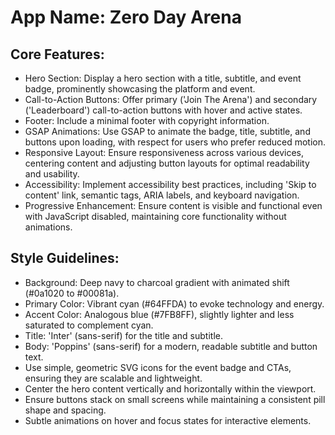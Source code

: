 # **App Name**: Zero Day Arena

## Core Features:

- Hero Section: Display a hero section with a title, subtitle, and event badge, prominently showcasing the platform and event.
- Call-to-Action Buttons: Offer primary ('Join The Arena') and secondary ('Leaderboard') call-to-action buttons with hover and active states.
- Footer: Include a minimal footer with copyright information.
- GSAP Animations: Use GSAP to animate the badge, title, subtitle, and buttons upon loading, with respect for users who prefer reduced motion.
- Responsive Layout: Ensure responsiveness across various devices, centering content and adjusting button layouts for optimal readability and usability.
- Accessibility: Implement accessibility best practices, including 'Skip to content' link, semantic tags, ARIA labels, and keyboard navigation.
- Progressive Enhancement: Ensure content is visible and functional even with JavaScript disabled, maintaining core functionality without animations.

## Style Guidelines:

- Background: Deep navy to charcoal gradient with animated shift (#0a1020 to #00081a).
- Primary Color: Vibrant cyan (#64FFDA) to evoke technology and energy.
- Accent Color: Analogous blue (#7FB8FF), slightly lighter and less saturated to complement cyan.
- Title: 'Inter' (sans-serif) for the title and subtitle.
- Body: 'Poppins' (sans-serif) for a modern, readable subtitle and button text.
- Use simple, geometric SVG icons for the event badge and CTAs, ensuring they are scalable and lightweight.
- Center the hero content vertically and horizontally within the viewport.
- Ensure buttons stack on small screens while maintaining a consistent pill shape and spacing.
- Subtle animations on hover and focus states for interactive elements.